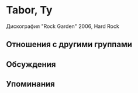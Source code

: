 # Tabor, Ty

Дискография
"Rock Garden" 2006, Hard Rock

## Отношения с другими группами


## Обсуждения


## Упоминания

